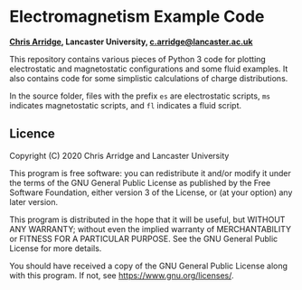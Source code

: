 # Electromagnetism Example Code
**[Chris Arridge](https://www.lancaster.ac.uk/physics/about-us/people/chris-arridge), Lancaster University, c.arridge@lancaster.ac.uk**

This repository contains various pieces of Python 3 code for plotting electrostatic
and magnetostatic configurations and some fluid examples.  It also contains code
for some simplistic calculations of charge distributions.

In the source folder, files with the prefix ``es`` are electrostatic scripts,
``ms`` indicates magnetostatic scripts, and ``fl`` indicates a fluid script.


## Licence
Copyright (C) 2020 Chris Arridge and Lancaster University

This program is free software: you can redistribute it and/or modify it under
the terms of the GNU General Public License as published by the Free Software
Foundation, either version 3 of the License, or (at your option) any later version.

This program is distributed in the hope that it will be useful,
but WITHOUT ANY WARRANTY; without even the implied warranty of
MERCHANTABILITY or FITNESS FOR A PARTICULAR PURPOSE.  See the
GNU General Public License for more details.

You should have received a copy of the GNU General Public License
along with this program.  If not, see <https://www.gnu.org/licenses/>.
